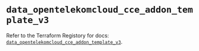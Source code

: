 # `data_opentelekomcloud_cce_addon_template_v3`

Refer to the Terraform Registory for docs: [`data_opentelekomcloud_cce_addon_template_v3`](https://www.terraform.io/docs/providers/opentelekomcloud/d/cce_addon_template_v3).
